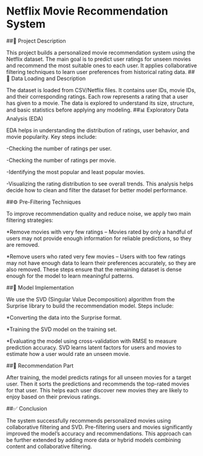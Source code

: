 # Netflix Movie Recommendation System
##📌 Project Description

This project builds a personalized movie recommendation system using the Netflix dataset. The main goal is to predict user ratings for unseen movies and recommend the most suitable ones to each user. It applies collaborative filtering techniques to learn user preferences from historical rating data.
##📂 Data Loading and Description

The dataset is loaded from CSV/Netflix files. It contains user IDs, movie IDs, and their corresponding ratings. Each row represents a rating that a user has given to a movie. The data is explored to understand its size, structure, and basic statistics before applying any modeling.
##📊 Exploratory Data Analysis (EDA)

EDA helps in understanding the distribution of ratings, user behavior, and movie popularity. Key steps include:

-Checking the number of ratings per user.

-Checking the number of ratings per movie.

-Identifying the most popular and least popular movies.

-Visualizing the rating distribution to see overall trends. This analysis helps decide how to clean and filter the dataset for better model performance.

##⚙️ Pre-Filtering Techniques

To improve recommendation quality and reduce noise, we apply two main filtering strategies:

*Remove movies with very few ratings – Movies rated by only a handful of users may not provide enough information for reliable predictions, so they are removed.

*Remove users who rated very few movies – Users with too few ratings may not have enough data to learn their preferences accurately, so they are also removed. These steps ensure that the remaining dataset is dense enough for the model to learn meaningful patterns.

##🤖 Model Implementation

We use the SVD (Singular Value Decomposition) algorithm from the Surprise library to build the recommendation model. Steps include:

*Converting the data into the Surprise format.

*Training the SVD model on the training set.

*Evaluating the model using cross-validation with RMSE to measure prediction accuracy. SVD learns latent factors for users and movies to estimate how a user would rate an unseen movie.

##🎯 Recommendation Part

After training, the model predicts ratings for all unseen movies for a target user. Then it sorts the predictions and recommends the top-rated movies for that user. This helps each user discover new movies they are likely to enjoy based on their previous ratings.

##✅ Conclusion

The system successfully recommends personalized movies using collaborative filtering and SVD. Pre-filtering users and movies significantly improved the model’s accuracy and recommendations. This approach can be further extended by adding more data or hybrid models combining content and collaborative filtering.
